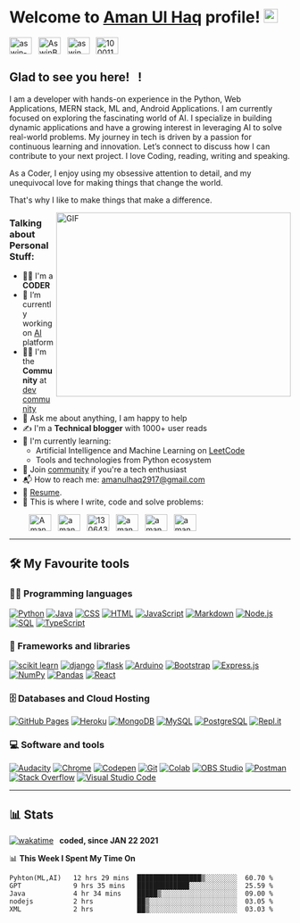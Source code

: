 # Welcome to [Aman Ul Haq](https://www.linkedin.com/in/aman-ul-haq-a72648326/) profile! <a href="https://github.com/aman-haq19"><img src="https://media.giphy.com/media/hvRJCLFzcasrR4ia7z/giphy.gif" width="25px"></a>

<a href="https://www.linkedin.com/in/aman-ul-haq-a72648326/" target="_blank"><img align="center" src="https://raw.githubusercontent.com/rahuldkjain/github-profile-readme-generator/master/src/images/icons/Social/linked-in-alt.svg" alt="aswin-barath" height="30" width="40" /></a>
&nbsp;
<a href="https://medium.com/@amanulhaq2917" target="_blank"><img align="center" src="https://cdn.iconscout.com/icon/free/png-512/free-medium-logo-icon-download-in-svg-png-gif-file-formats--technology-brand-social-media-company-logos-pack-icons-6297243.png?f=webp&w=512" alt="AswinBarath2" height="30" width="40" /></a>
&nbsp;
<a href="https://www.instagram.com/amaan__haq" target="_blank"><img align="center" src="https://raw.githubusercontent.com/rahuldkjain/github-profile-readme-generator/master/src/images/icons/Social/instagram.svg" alt="aswin_barath_" height="30" width="40" /></a>
&nbsp;
<a href="https://web.facebook.com/speditor119?_rdc=1&_rdr" target="_blank"><img align="center" src="https://raw.githubusercontent.com/rahuldkjain/github-profile-readme-generator/master/src/images/icons/Social/facebook.svg" alt="100011683902531e" height="30" width="40" /></a>
&nbsp;



## Glad to see you here! &nbsp; !

I am a developer with hands-on experience in the Python, Web Applications, MERN stack, ML and, Android Applications. I am currently focused on exploring the fascinating world of AI. I specialize in building dynamic applications and have a growing interest in leveraging AI to solve real-world problems. My journey in tech is driven by a passion for continuous learning and innovation. Let’s connect to discuss how I can contribute to your next project. I love Coding, reading, writing and speaking.

As a Coder, I enjoy using my obsessive attention to detail, and my unequivocal love for making things that change the world.

That's why I like to make things that make a difference.

<img align="right" alt="GIF" src="https://camo.githubusercontent.com/2366b34bb903c09617990fb5fff4622f3e941349e846ddb7e73df872a9d21233/68747470733a2f2f63646e2e6472696262626c652e636f6d2f75736572732f3733303730332f73637265656e73686f74732f363538313234332f6176656e746f2e676966" width="420" height="330" />


### Talking about Personal Stuff:

- 👨‍🎓 I'm a **CODER**
- 🔭 I’m currently working on [AI](https://colab.research.google.com/drive/1er6CMAC_LuchuBIoYbVrdcd_OGjPhydH?usp=drive_link) platform
- 👨‍🏫 I'm the **Community** at [dev community](https://medium.com/@amanulhaq2917)
- 💬 Ask me about anything, I am happy to help
- ✍ I'm a **Technical blogger** with 1000+ user reads
- 🌱 I'm currently learning:
  - Artificial Intelligence and Machine Learning on [LeetCode](https://leetcode.com/)
  - Tools and technologies from Python ecosystem
- 👯 Join [community](https://medium.com/@amanulhaq2917) if you're a tech enthusiast
- 📬 How to reach me: [amanulhaq2917@gmail.com](mailto:amanulhaq2917@gmail.com.com)
- 📝 [Resume](https://google.com/).
- 💪 This is where I write, code and solve problems:

&nbsp;&nbsp;&nbsp;&nbsp;&nbsp;&nbsp;&nbsp;&nbsp;
<a href="https://github.com/aman-haq19" target="_blank"><img align="center" src="https://raw.githubusercontent.com/rahuldkjain/github-profile-readme-generator/master/src/images/icons/Social/github.svg" alt="Amanulahq" height="30" width="40" /></a>
&nbsp;
<a href="https://leetcode.com" target="_blank"><img align="center" src="https://raw.githubusercontent.com/rahuldkjain/github-profile-readme-generator/master/src/images/icons/Social/leet-code.svg" alt="aman26haq" height="30" width="40" /></a>
&nbsp;
<a href="https://stackoverflow.com" target="_blank"><img align="center" src="https://raw.githubusercontent.com/rahuldkjain/github-profile-readme-generator/master/src/images/icons/Social/stack-overflow.svg" alt="13064312" height="30" width="40" /></a>
&nbsp;
<a href="https://www.hackerrank.com" target="_blank"><img align="center" src="https://raw.githubusercontent.com/rahuldkjain/github-profile-readme-generator/master/src/images/icons/Social/hackerrank.svg" alt="amanulhaq2" height="30" width="40" /></a>
&nbsp;
<a href="https://medium.com/@amanulhaq2917" target="_blank"><img align="center" src="https://raw.githubusercontent.com/rahuldkjain/github-profile-readme-generator/master/src/images/icons/Social/medium.svg" alt="amanaulhaq3" height="30" width="40" /></a>
&nbsp;
<a href="https://dev.to/aman_ulhaq" target="_blank"><img align="center" src="https://media.dev.to/cdn-cgi/image/quality=100/https://dev-to-uploads.s3.amazonaws.com/uploads/logos/resized_logo_UQww2soKuUsjaOGNB38o.png" alt="aman" height="30" width="40" /></a>
&nbsp;

---

## 🛠️ My Favourite tools

### 👨‍💻 Programming languages

<p>
    <a href="#"><img alt="Python" src="https://img.shields.io/badge/Python-14354C.svg?logo=python&logoColor=white"></a>
    <a href="#"><img alt="Java" src="https://img.shields.io/badge/Java-007396.svg?logo=java&logoColor=white"></a>
    <a href="#"><img alt="CSS" src="https://img.shields.io/badge/CSS-1572B6.svg?logo=css3&logoColor=white"></a>
    <a href="#"><img alt="HTML" src="https://img.shields.io/badge/HTML-E34F26.svg?logo=html5&logoColor=white"></a>
    <a href="#"><img alt="JavaScript" src="https://img.shields.io/badge/JavaScript-F7DF1E.svg?logo=javascript&logoColor=black"></a>
    <a href="#"><img alt="Markdown" src="https://img.shields.io/badge/Markdown-000000.svg?logo=markdown&logoColor=white"></a>
    <a href="#"><img alt="Node.js" src="https://img.shields.io/badge/Node.js-43853D.svg?logo=node.js&logoColor=white"></a>
    <a href="#"><img alt="SQL" src="https://custom-icon-badges.herokuapp.com/badge/SQL-025E8C.svg?logo=database&logoColor=white"></a>
    <a href="#"><img alt="TypeScript" src="https://img.shields.io/badge/TypeScript-007ACC.svg?logo=typescript&logoColor=white"></a>
</p>

### 🧰 Frameworks and libraries

<p>
    <a href="#"><img alt="scikit learn" src="https://img.shields.io/badge/SKleran-013243.svg?logo=python&logoColor=white"></a>
    <a href="#"><img alt="django" src="https://img.shields.io/badge/Django-013243.svg?logo=django&logoColor=white"></a>
    <a href="#"><img alt="flask" src="https://img.shields.io/badge/Flask-013243.svg?logo=flask&logoColor=white"></a>
    <a href="#"><img alt="Arduino" src="https://img.shields.io/badge/-Arduino-00979D?logo=Arduino&logoColor=white"></a>
    <a href="#"><img alt="Bootstrap" src="https://img.shields.io/badge/Bootstrap-7952B3.svg?logo=bootstrap&logoColor=white"></a>
    <a href="#"><img alt="Express.js" src="https://img.shields.io/badge/Express.js-404d59.svg?logo=express&logoColor=white"></a>
    <a href="#"><img alt="NumPy" src="https://img.shields.io/badge/Numpy-013243.svg?logo=numpy&logoColor=white"></a>
    <a href="#"><img alt="Pandas" src="https://img.shields.io/badge/Pandas-150458.svg?logo=pandas&logoColor=white"></a>
    <a href="#"><img alt="React" src="https://img.shields.io/badge/React-20232a.svg?logo=react&logoColor=%2361DAFB"></a>
</p>

### 🗄️ Databases and Cloud Hosting

<p>
    <a href="#"><img alt="GitHub Pages" src="https://img.shields.io/badge/GitHub%20Pages-327FC7.svg?logo=github&logoColor=white"></a>
    <a href="#"><img alt="Heroku" src="https://img.shields.io/badge/Heroku-430098.svg?logo=heroku&logoColor=white"></a>
    <a href="#"><img alt="MongoDB" src ="https://img.shields.io/badge/MongoDB-4ea94b.svg?logo=mongodb&logoColor=white"></a>
    <a href="#"><img alt="MySQL" src="https://img.shields.io/badge/MySQL-00f.svg?logo=mysql&logoColor=white"></a>
    <a href="#"><img alt="PostgreSQL" src ="https://img.shields.io/badge/PostgreSQL-316192.svg?logo=postgresql&logoColor=white"></a>
    <a href="#"><img alt="Repl.it" src="https://img.shields.io/badge/Repl.it-0D101E.svg?logo=Replit&logoColor=white"></a>
</p>

### 💻 Software and tools

<p>
    <a href="#"><img alt="Audacity" src="https://img.shields.io/badge/-Audacity-0000CC?logo=audacity&logoColor=white"></a>
    <a href="#"><img alt="Chrome" src="https://img.shields.io/badge/-chrome-0000CC?logo=google&logoColor=white"></a>
    <a href="#"><img alt="Codepen" src="https://img.shields.io/badge/Codepen-000000.svg?logo=codepen&logoColor=white"></a>
    <a href="#"><img alt="Git" src="https://img.shields.io/badge/Git-F05033.svg?logo=git&logoColor=white"></a>
    <a href="#"><img alt="Colab" src="https://img.shields.io/badge/Colab-F37626.svg?logo=Jupyter&logoColor=white"></a>
    <a href="#"><img alt="OBS Studio" src="https://img.shields.io/badge/-OBS%20Studio-302E31?logo=obs-studio&logoColor=white"></a>
    <a href="#"><img alt="Postman" src="https://img.shields.io/badge/Postman-FF6C37?logo=postman&logoColor=white"></a>
    <a href="#"><img alt="Stack Overflow" src="https://img.shields.io/badge/-Stack%20Overflow-FE7A16?logo=stack-overflow&logoColor=white"></a>
    <a href="#"><img alt="Visual Studio Code" src="https://img.shields.io/badge/Visual%20Studio%20Code-0078d7.svg?logo=visual-studio-code&logoColor=white"></a>
</p>

---

## 📊 Stats

[![wakatime](https://wakatime.com/badge/user/0f3d8544-3446-40bb-987d-b1a8ed7d2cff.svg)](https://wakatime.com/@0f3d8544-3446-40bb-987d-b1a8ed7d2cff) <b>&nbsp; coded, since JAN 22 2021</b>

📊 <b>This Week I Spent My Time On</b>

<!--START_SECTION:waka-->
```text
Pyhton(ML,AI)   12 hrs 29 mins  ████████████████▒░░░░░░░░  60.70 % 
GPT             9 hrs 35 mins   █████████████░░░░░░░░░░░░  25.59 % 
Java            4 hr 34 mins    █████▒░░░░░░░░░░░░░░░░░░░  09.00 % 
nodejs          2 hrs           ██▒░░░░░░░░░░░░░░░░░░░░░░  03.05 % 
XML             2 hrs           ██▒░░░░░░░░░░░░░░░░░░░░░░  03.03 % 
```
<!--END_SECTION:waka-->
